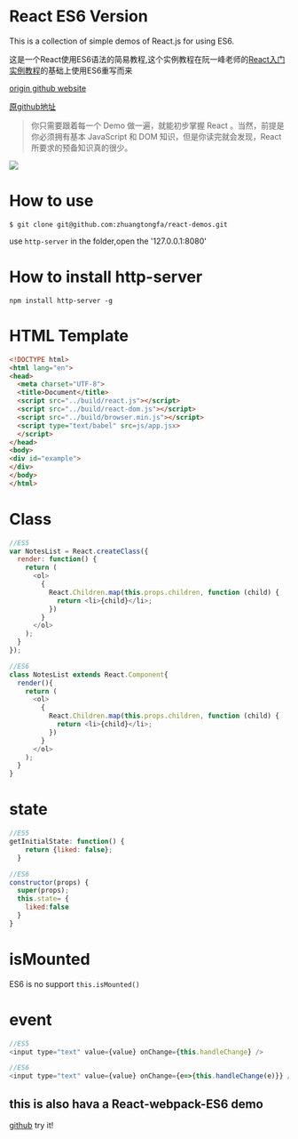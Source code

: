 # React ES6 Version
This is a collection of simple demos of React.js for using ES6.

这是一个React使用ES6语法的简易教程,这个实例教程在阮一峰老师的[React入门实例教程](http://www.ruanyifeng.com/blog/2015/03/react.html)的基础上使用ES6重写而来

[origin github website](https://github.com/ruanyf/react-demos)

[原github地址](https://github.com/ruanyf/react-demos)
>你只需要跟着每一个 Demo 做一遍，就能初步掌握 React 。当然，前提是你必须拥有基本 JavaScript 和 DOM 知识，但是你读完就会发现，React 所要求的预备知识真的很少。

![](http://zhuangtongfa.gitcafe.io/img/react.png)
# How to use
```
$ git clone git@github.com:zhuangtongfa/react-demos.git
```
use `http-server` in the folder,open the '127.0.0.1:8080'

# How to install http-server
```
npm install http-server -g
```

# HTML Template
```html
<!DOCTYPE html>
<html lang="en">
<head>
  <meta charset="UTF-8">
  <title>Document</title>
  <script src="../build/react.js"></script>
  <script src="../build/react-dom.js"></script>
  <script src="../build/browser.min.js"></script>
  <script type="text/babel" src=js/app.jsx>
  </script>
</head>
<body>
<div id="example">
</div>
</body>
</html>
```
# Class
```js
//ES5
var NotesList = React.createClass({
  render: function() {
    return (
      <ol>
        {
          React.Children.map(this.props.children, function (child) {
            return <li>{child}</li>;
          })
        }
      </ol>
    );
  }
});
```

```js
//ES6
class NotesList extends React.Component{
  render(){
    return (
      <ol>
        {
          React.Children.map(this.props.children, function (child) {
            return <li>{child}</li>;
          })
        }
      </ol>
    );
  }
}
```
# state
```js
//ES5
getInitialState: function() {
    return {liked: false};
  }
```

```js
//ES6
constructor(props) {
  super(props);
  this.state= {
    liked:false
  }
}
```
# isMounted
ES6 is no support `this.isMounted()`

# event
```js
//ES5
<input type="text" value={value} onChange={this.handleChange} />
```
```js
//ES6
<input type="text" value={value} onChange={e=>{this.handleChange(e)}} />
```

## this is also hava a  React-webpack-ES6 demo 
[github](https://github.com/zhuangtongfa/react-webpack-ES6-demo)
try it!
